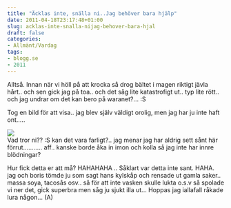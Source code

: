 ```yaml
---
title: "Äcklas inte, snälla ni..Jag behöver bara hjälp"
date: 2011-04-18T23:17:48+01:00
slug: acklas-inte-snalla-nijag-behover-bara-hjal
draft: false
categories:
- Allmänt/Vardag
tags:
- blogg.se
- 2011
---
```

Alltså. Innan när vi höll på att krocka så drog bältet i magen riktigt jävla hårt.. och sen gick jag på toa.. och det såg lite katastrofigt ut.. typ lite rött.. och jag undrar om det kan bero på waranet?... :S  
  
Tog en bild för att visa.. jag blev själv väldigt orolig, men jag har ju inte haft ont.....  
  
  
![](/assets/images/blogg.se/wp_000031_143699078.jpg)  
Vad tror ni?? :S kan det vara farligt?.. jag menar jag har aldrig sett sånt här förrut........... aff.. kanske borde åka in imon och kolla så jag inte har innre blödningar?  
  
  
  
  
  
  
  
  
  
  
  
  
  
  
  
  
  
  
  
  
  
  
  
  
  
  
  
  
  
  
  
  
  
  
  
  
  
  
  
  
  
  
  
  
  
  
  
  
  
  
  
  
  
  
  
  
  
  
  
  
  
  
  
  
  
  
  
  
  
  
  
  
  
  
  
  
  
  
  
  
  
  
  
  
  
  
  
  
  
  
  
  
  
  
  
  
  
  
  
  
  
  
  
  
  
  
  
  
  
  
  
  
  
  
  
  
  
  
  
  
  
  
  
  
  
  
  
Hur fick detta er att må? HAHAHAHA .. Såklart var detta inte sant. HAHA. jag och boris tömde ju som sagt hans kylskåp och rensade ut gamla saker.. massa soya, tacosås osv.. så för att inte vasken skulle lukta o.s.v så spolade vi ner det, gick superbra men såg ju sjukt illa ut... Hoppas jag iallafall råkade lura någon... (A)